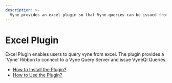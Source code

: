 ```yaml
---
description: >-
  Vyne provides an excel plugin so that Vyne queries can be issued from Excel.
---
```


# Excel Plugin

Excel Plugin enables users to query vyne from excel. The plugin provides a 'Vyne' Ribbon to connect to a Vyne Query Server and issue VyneQl Queries.


*  [How to Install the Plugin?](./install.md)
*  [How to Use the Plugin?](./howtouse.md)
